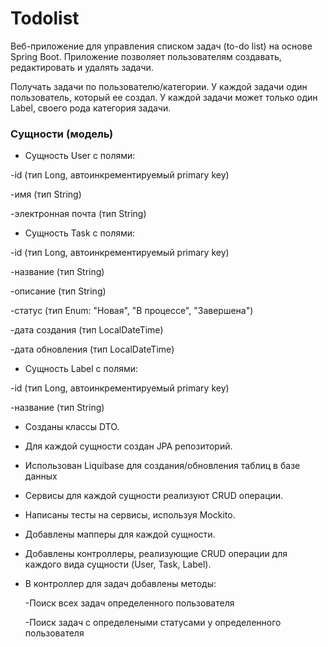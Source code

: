 # Todolist
Веб-приложение для управления списком задач (to-do list) на основе Spring Boot. Приложение позволяет пользователям создавать, редактировать и удалять задачи.

Получать задачи по пользователю/категории. У каждой задачи один пользователь, который ее создал. У каждой задачи может только один Label, своего рода категория задачи.

### Сущности (модель)

- Сущность User с полями:

 -id (тип Long, автоинкрементируемый primary key)

 -имя (тип String)

 -электронная почта (тип String)

- Сущность Task с полями:

 -id (тип Long, автоинкрементируемый primary key)

 -название (тип String)

 -описание (тип String)

 -статус (тип Enum: "Новая", "В процессе", "Завершена")

-дата создания (тип LocalDateTime)

 -дата обновления (тип LocalDateTime)

- Сущность Label с полями:

 -id (тип Long, автоинкрементируемый primary key)

 -название (тип String)

- Созданы классы DTO.

- Для каждой сущности создан JPA репозиторий.

- Использован Liquibase для создания/обновления таблиц в базе данных

- Сервисы для каждой сущности реализуют CRUD операции.

- Написаны тесты на сервисы, используя Mockito.

- Добавлены мапперы для каждой сущности.

- Добавлены контроллеры, реализующие CRUD операции для каждого вида сущности (User, Task, Label).

- В контроллер для задач добавлены методы:

  -Поиск всех задач определенного пользователя

  -Поиск задач с определеными статусами у определенного пользователя

